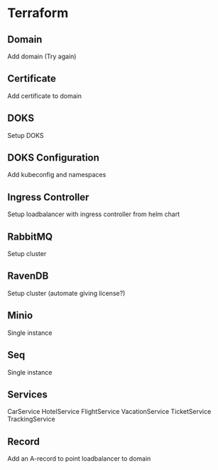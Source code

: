 # Terraform

## Domain
Add domain (Try again)

## Certificate
Add certificate to domain

## DOKS
Setup DOKS

## DOKS Configuration
Add kubeconfig and namespaces

## Ingress Controller
Setup loadbalancer with ingress controller from helm chart

## RabbitMQ
Setup cluster

## RavenDB
Setup cluster (automate giving license?)

## Minio
Single instance

## Seq
Single instance

## Services
CarService
HotelService
FlightService
VacationService
TicketService
TrackingService

## Record
Add an A-record to point loadbalancer to domain
